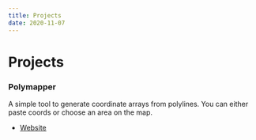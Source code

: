```yaml
---
title: Projects
date: 2020-11-07
---
```


# Projects

### Polymapper
A simple tool to generate coordinate arrays from polylines. You can either paste coords or choose an area on the map.

- [Website](/polymapper)
